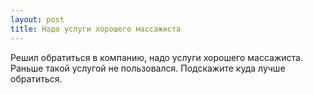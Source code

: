 ```yaml
---
layout: post 
title: Надо услуги хорошего массажиста 
--- 
```

Решил обратиться в компанию, надо услуги хорошего массажиста. Раньше такой услугой не пользовался. Подскажите куда лучше обратиться.
